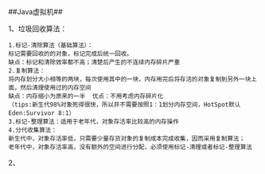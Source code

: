 ##Java虚拟机##

1、垃圾回收算法：

    1.标记-清除算法（基础算法）：
    标记需要回收的的对象，标记完成后统一回收。
    缺点：标记和清除效率都不高；清楚后产生的不连续内存碎片严重
    2.复制算法：
    将内存划分大小相等的两块，每次使用其中的一块，内存用完后将存活的对象复制到另外一块上面，然后清理使用过的内存空间
    缺点：内存缩小为原来的一半  优点：不用考虑内存碎片化
    （tips:新生代98%对象死得很快，所以并不需要按照1：1划分内存空间，HotSpot默认Eden:Survivor 8:1）
    3.标记-整理算法：适用于老年代，对象存活率比较高的内存操作
    4.分代收集算法：
    新生代中，对象存活率低，只需要少量存货对象的复制成本完成收集，因而采用复制算法；
    老年代中，对象存活率高，没有额外的空间进行分配，必须使用标记-清理或者标记-整理算法

2、